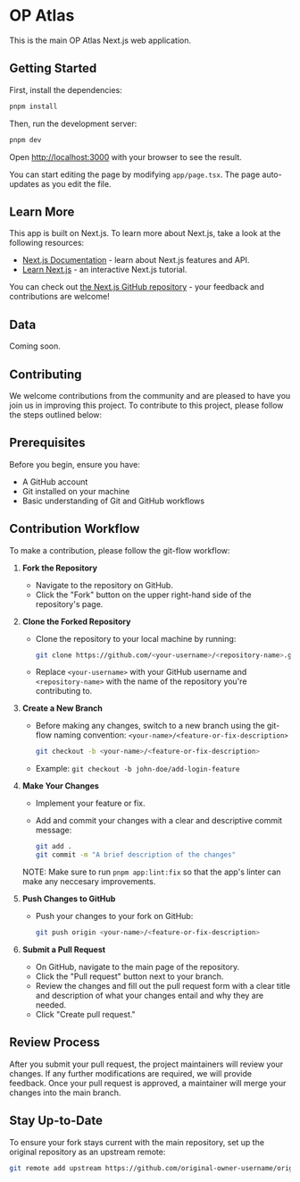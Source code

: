 # OP Atlas

This is the main OP Atlas Next.js web application.

## Getting Started

First, install the dependencies:

```bash
pnpm install
```

Then, run the development server:

```bash
pnpm dev
```

Open [http://localhost:3000](http://localhost:3000) with your browser to see the result.

You can start editing the page by modifying `app/page.tsx`. The page auto-updates as you edit the file.

## Learn More

This app is built on Next.js. To learn more about Next.js, take a look at the following resources:

- [Next.js Documentation](https://nextjs.org/docs) - learn about Next.js features and API.
- [Learn Next.js](https://nextjs.org/learn) - an interactive Next.js tutorial.

You can check out [the Next.js GitHub repository](https://github.com/vercel/next.js/) - your feedback and contributions are welcome!

## Data

Coming soon.

## Contributing

We welcome contributions from the community and are pleased to have you join us in improving this project. To contribute to this project, please follow the steps outlined below:

## Prerequisites

Before you begin, ensure you have:

- A GitHub account
- Git installed on your machine
- Basic understanding of Git and GitHub workflows

## Contribution Workflow

To make a contribution, please follow the git-flow workflow:

1. **Fork the Repository**

   - Navigate to the repository on GitHub.
   - Click the "Fork" button on the upper right-hand side of the repository's page.

2. **Clone the Forked Repository**

   - Clone the repository to your local machine by running:

     ```bash
     git clone https://github.com/<your-username>/<repository-name>.git
     ```

   - Replace `<your-username>` with your GitHub username and `<repository-name>` with the name of the repository you're contributing to.

3. **Create a New Branch**

   - Before making any changes, switch to a new branch using the git-flow naming convention: `<your-name>/<feature-or-fix-description>`

     ```bash
     git checkout -b <your-name>/<feature-or-fix-description>
     ```

   - Example: `git checkout -b john-doe/add-login-feature`

4. **Make Your Changes**

   - Implement your feature or fix.
   - Add and commit your changes with a clear and descriptive commit message:

     ```bash
     git add .
     git commit -m "A brief description of the changes"
     ```

   NOTE: Make sure to run `pnpm app:lint:fix` so that the app's linter can make any neccesary improvements.

5. **Push Changes to GitHub**

   - Push your changes to your fork on GitHub:

     ```bash
     git push origin <your-name>/<feature-or-fix-description>
     ```

6. **Submit a Pull Request**
   - On GitHub, navigate to the main page of the repository.
   - Click the "Pull request" button next to your branch.
   - Review the changes and fill out the pull request form with a clear title and description of what your changes entail and why they are needed.
   - Click "Create pull request."

## Review Process

After you submit your pull request, the project maintainers will review your changes. If any further modifications are required, we will provide feedback. Once your pull request is approved, a maintainer will merge your changes into the main branch.

## Stay Up-to-Date

To ensure your fork stays current with the main repository, set up the original repository as an upstream remote:

```bash
git remote add upstream https://github.com/original-owner-username/original-repository.git
```
